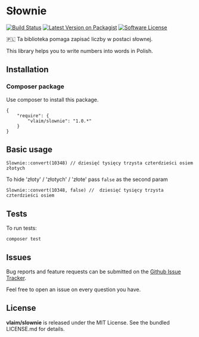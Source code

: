 # Słownie

[![Build Status](https://travis-ci.com/vlaim/slownie.svg?token=yjpboQ1s7oorxyxVXyou&branch=master)](https://travis-ci.com/vlaim/slownie)
[![Latest Version on Packagist][ico-version]][link-packagist]
[![Software License][ico-license]](LICENSE.md)

🇵🇱 Ta biblioteka pomaga zapisać liczby w postaci słownej.


This library helps you to write numbers into words in Polish.


## Installation

### Composer package
Use composer to install this package.

```
{
    "require": {
        "vlaim/slownie": "1.0.*"
    }
}
```


## Basic usage 

```
Slownie::convert(10348) // dziesięć tysięcy trzysta czterdzieści osiem złotych
```

To hide 'złoty' / 'złotych' / 'złote' pass `false` as the second param

```
Slownie::convert(10348, false) //  dziesięć tysięcy trzysta czterdzieści osiem
```

## Tests

To run tests: 
```
composer test
```

## Issues

Bug reports and feature requests can be submitted on the [Github Issue Tracker](https://github.com/vlaim/slownie/issues). 

Feel free to open an issue on every question you have.


## License

**vlaim/slownie** is released under the MIT License. See the bundled LICENSE.md for details.

[ico-version]: https://img.shields.io/packagist/v//vlaim/slownie.svg?style=flat-square
[ico-license]: https://img.shields.io/badge/license-MIT-brightgreen.svg?style=flat-square

[link-packagist]: https://packagist.org/packages/vlaim/slownie


